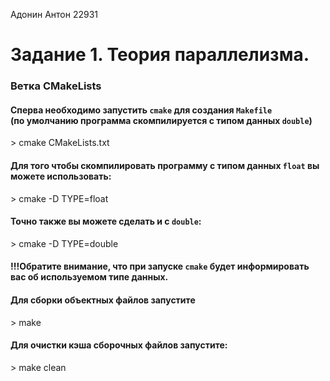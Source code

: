 Адонин Антон 22931
<h1>Задание 1. Теория параллелизма.</h1>
<h3>Ветка CMakeLists</h3>

<h4>Сперва необходимо запустить <code>cmake</code> для создания <code>Makefile</code><br>
(по умолчанию программа скомпилируется с типом данных <code>double</code>)</h4>
> cmake CMakeLists.txt


<h4>Для того чтобы скомпилировать программу c типом данных <code>float</code> вы можете использовать:</h4>
> cmake -D TYPE=float

<h4>Точно также вы можете сделать и с <code>double</code>:</h4>
> cmake -D TYPE=double

<h4>!!!Обратите внимание, что при запуске <code>cmake</code> будет информировать вас об используемом типе данных.</h4>



<h4>Для сборки объектных файлов запустите</h4>
> make

<h4>Для очистки кэша сборочных файлов запустите:</h4>
> make clean
